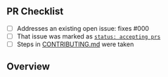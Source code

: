 <!-- 👋 Hi, thanks for sending a PR to kith-rune-interpreter! 💖
Please fill out all fields below and make sure each item is true and [x] checked.
Otherwise we may not be able to review your PR. -->

## PR Checklist

- [ ] Addresses an existing open issue: fixes #000
- [ ] That issue was marked as [`status: accepting prs`](https://github.com/matthewturk/kith-rune-interpreter/issues?q=is%3Aopen+is%3Aissue+label%3A%22status%3A+accepting+prs%22)
- [ ] Steps in [CONTRIBUTING.md](https://github.com/matthewturk/kith-rune-interpreter/blob/main/.github/CONTRIBUTING.md) were taken

## Overview

<!-- Description of what is changed and how the code change does that. -->
